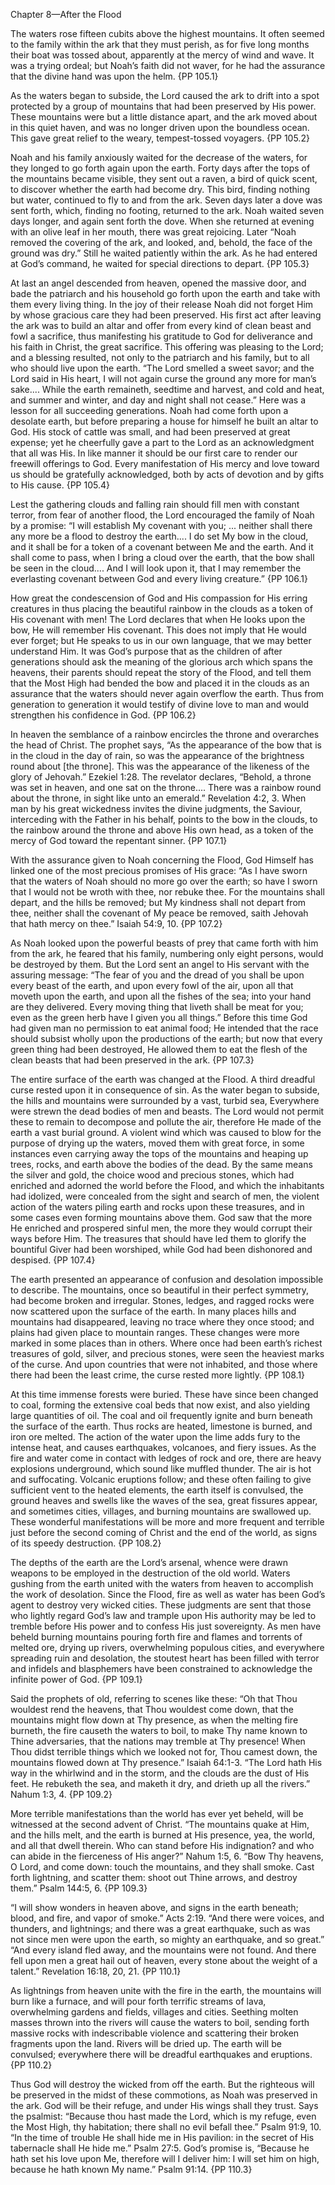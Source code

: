 Chapter 8—After the Flood

The waters rose fifteen cubits above the highest mountains. It often seemed to the family within the ark that they must perish, as for five long months their boat was tossed about, apparently at the mercy of wind and wave. It was a trying ordeal; but Noah’s faith did not waver, for he had the assurance that the divine hand was upon the helm. {PP 105.1}

As the waters began to subside, the Lord caused the ark to drift into a spot protected by a group of mountains that had been preserved by His power. These mountains were but a little distance apart, and the ark moved about in this quiet haven, and was no longer driven upon the boundless ocean. This gave great relief to the weary, tempest-tossed voyagers. {PP 105.2}

Noah and his family anxiously waited for the decrease of the waters, for they longed to go forth again upon the earth. Forty days after the tops of the mountains became visible, they sent out a raven, a bird of quick scent, to discover whether the earth had become dry. This bird, finding nothing but water, continued to fly to and from the ark. Seven days later a dove was sent forth, which, finding no footing, returned to the ark. Noah waited seven days longer, and again sent forth the dove. When she returned at evening with an olive leaf in her mouth, there was great rejoicing. Later “Noah removed the covering of the ark, and looked, and, behold, the face of the ground was dry.” Still he waited patiently within the ark. As he had entered at God’s command, he waited for special directions to depart. {PP 105.3}

At last an angel descended from heaven, opened the massive door, and bade the patriarch and his household go forth upon the earth and take with them every living thing. In the joy of their release Noah did not forget Him by whose gracious care they had been preserved. His first act after leaving the ark was to build an altar and offer from every kind of clean beast and fowl a sacrifice, thus manifesting his gratitude to God for deliverance and his faith in Christ, the great sacrifice. This offering was pleasing to the Lord; and a blessing resulted, not only to the patriarch and his family, but to all who should live upon the earth. “The Lord smelled a sweet savor; and the Lord said in His heart, I will not again curse the ground any more for man’s sake.... While the earth remaineth, seedtime and harvest, and cold and heat, and summer and winter, and day and night shall not cease.” Here was a lesson for all succeeding generations. Noah had come forth upon a desolate earth, but before preparing a house for himself he built an altar to God. His stock of cattle was small, and had been preserved at great expense; yet he cheerfully gave a part to the Lord as an acknowledgment that all was His. In like manner it should be our first care to render our freewill offerings to God. Every manifestation of His mercy and love toward us should be gratefully acknowledged, both by acts of devotion and by gifts to His cause. {PP 105.4}

Lest the gathering clouds and falling rain should fill men with constant terror, from fear of another flood, the Lord encouraged the family of Noah by a promise: “I will establish My covenant with you; ... neither shall there any more be a flood to destroy the earth.... I do set My bow in the cloud, and it shall be for a token of a covenant between Me and the earth. And it shall come to pass, when I bring a cloud over the earth, that the bow shall be seen in the cloud.... And I will look upon it, that I may remember the everlasting covenant between God and every living creature.” {PP 106.1}

How great the condescension of God and His compassion for His erring creatures in thus placing the beautiful rainbow in the clouds as a token of His covenant with men! The Lord declares that when He looks upon the bow, He will remember His covenant. This does not imply that He would ever forget; but He speaks to us in our own language, that we may better understand Him. It was God’s purpose that as the children of after generations should ask the meaning of the glorious arch which spans the heavens, their parents should repeat the story of the Flood, and tell them that the Most High had bended the bow and placed it in the clouds as an assurance that the waters should never again overflow the earth. Thus from generation to generation it would testify of divine love to man and would strengthen his confidence in God. {PP 106.2}

In heaven the semblance of a rainbow encircles the throne and overarches the head of Christ. The prophet says, “As the appearance of the bow that is in the cloud in the day of rain, so was the appearance of the brightness round about [the throne]. This was the appearance of the likeness of the glory of Jehovah.” Ezekiel 1:28. The revelator declares, “Behold, a throne was set in heaven, and one sat on the throne.... There was a rainbow round about the throne, in sight like unto an emerald.” Revelation 4:2, 3. When man by his great wickedness invites the divine judgments, the Saviour, interceding with the Father in his behalf, points to the bow in the clouds, to the rainbow around the throne and above His own head, as a token of the mercy of God toward the repentant sinner. {PP 107.1}

With the assurance given to Noah concerning the Flood, God Himself has linked one of the most precious promises of His grace: “As I have sworn that the waters of Noah should no more go over the earth; so have I sworn that I would not be wroth with thee, nor rebuke thee. For the mountains shall depart, and the hills be removed; but My kindness shall not depart from thee, neither shall the covenant of My peace be removed, saith Jehovah that hath mercy on thee.” Isaiah 54:9, 10. {PP 107.2}

As Noah looked upon the powerful beasts of prey that came forth with him from the ark, he feared that his family, numbering only eight persons, would be destroyed by them. But the Lord sent an angel to His servant with the assuring message: “The fear of you and the dread of you shall be upon every beast of the earth, and upon every fowl of the air, upon all that moveth upon the earth, and upon all the fishes of the sea; into your hand are they delivered. Every moving thing that liveth shall be meat for you; even as the green herb have I given you all things.” Before this time God had given man no permission to eat animal food; He intended that the race should subsist wholly upon the productions of the earth; but now that every green thing had been destroyed, He allowed them to eat the flesh of the clean beasts that had been preserved in the ark. {PP 107.3}

The entire surface of the earth was changed at the Flood. A third dreadful curse rested upon it in consequence of sin. As the water began to subside, the hills and mountains were surrounded by a vast, turbid sea, Everywhere were strewn the dead bodies of men and beasts. The Lord would not permit these to remain to decompose and pollute the air, therefore He made of the earth a vast burial ground. A violent wind which was caused to blow for the purpose of drying up the waters, moved them with great force, in some instances even carrying away the tops of the mountains and heaping up trees, rocks, and earth above the bodies of the dead. By the same means the silver and gold, the choice wood and precious stones, which had enriched and adorned the world before the Flood, and which the inhabitants had idolized, were concealed from the sight and search of men, the violent action of the waters piling earth and rocks upon these treasures, and in some cases even forming mountains above them. God saw that the more He enriched and prospered sinful men, the more they would corrupt their ways before Him. The treasures that should have led them to glorify the bountiful Giver had been worshiped, while God had been dishonored and despised. {PP 107.4}

The earth presented an appearance of confusion and desolation impossible to describe. The mountains, once so beautiful in their perfect symmetry, had become broken and irregular. Stones, ledges, and ragged rocks were now scattered upon the surface of the earth. In many places hills and mountains had disappeared, leaving no trace where they once stood; and plains had given place to mountain ranges. These changes were more marked in some places than in others. Where once had been earth’s richest treasures of gold, silver, and precious stones, were seen the heaviest marks of the curse. And upon countries that were not inhabited, and those where there had been the least crime, the curse rested more lightly. {PP 108.1}

At this time immense forests were buried. These have since been changed to coal, forming the extensive coal beds that now exist, and also yielding large quantities of oil. The coal and oil frequently ignite and burn beneath the surface of the earth. Thus rocks are heated, limestone is burned, and iron ore melted. The action of the water upon the lime adds fury to the intense heat, and causes earthquakes, volcanoes, and fiery issues. As the fire and water come in contact with ledges of rock and ore, there are heavy explosions underground, which sound like muffled thunder. The air is hot and suffocating. Volcanic eruptions follow; and these often failing to give sufficient vent to the heated elements, the earth itself is convulsed, the ground heaves and swells like the waves of the sea, great fissures appear, and sometimes cities, villages, and burning mountains are swallowed up. These wonderful manifestations will be more and more frequent and terrible just before the second coming of Christ and the end of the world, as signs of its speedy destruction. {PP 108.2}

The depths of the earth are the Lord’s arsenal, whence were drawn weapons to be employed in the destruction of the old world. Waters gushing from the earth united with the waters from heaven to accomplish the work of desolation. Since the Flood, fire as well as water has been God’s agent to destroy very wicked cities. These judgments are sent that those who lightly regard God’s law and trample upon His authority may be led to tremble before His power and to confess His just sovereignty. As men have beheld burning mountains pouring forth fire and flames and torrents of melted ore, drying up rivers, overwhelming populous cities, and everywhere spreading ruin and desolation, the stoutest heart has been filled with terror and infidels and blasphemers have been constrained to acknowledge the infinite power of God. {PP 109.1}

Said the prophets of old, referring to scenes like these: “Oh that Thou wouldest rend the heavens, that Thou wouldest come down, that the mountains might flow down at Thy presence, as when the melting fire burneth, the fire causeth the waters to boil, to make Thy name known to Thine adversaries, that the nations may tremble at Thy presence! When Thou didst terrible things which we looked not for, Thou camest down, the mountains flowed down at Thy presence.” Isaiah 64:1-3. “The Lord hath His way in the whirlwind and in the storm, and the clouds are the dust of His feet. He rebuketh the sea, and maketh it dry, and drieth up all the rivers.” Nahum 1:3, 4. {PP 109.2}

More terrible manifestations than the world has ever yet beheld, will be witnessed at the second advent of Christ. “The mountains quake at Him, and the hills melt, and the earth is burned at His presence, yea, the world, and all that dwell therein. Who can stand before His indignation? and who can abide in the fierceness of His anger?” Nahum 1:5, 6. “Bow Thy heavens, O Lord, and come down: touch the mountains, and they shall smoke. Cast forth lightning, and scatter them: shoot out Thine arrows, and destroy them.” Psalm 144:5, 6. {PP 109.3}

“I will show wonders in heaven above, and signs in the earth beneath; blood, and fire, and vapor of smoke.” Acts 2:19. “And there were voices, and thunders, and lightnings; and there was a great earthquake, such as was not since men were upon the earth, so mighty an earthquake, and so great.” “And every island fled away, and the mountains were not found. And there fell upon men a great hail out of heaven, every stone about the weight of a talent.” Revelation 16:18, 20, 21. {PP 110.1}

As lightnings from heaven unite with the fire in the earth, the mountains will burn like a furnace, and will pour forth terrific streams of lava, overwhelming gardens and fields, villages and cities. Seething molten masses thrown into the rivers will cause the waters to boil, sending forth massive rocks with indescribable violence and scattering their broken fragments upon the land. Rivers will be dried up. The earth will be convulsed; everywhere there will be dreadful earthquakes and eruptions. {PP 110.2}

Thus God will destroy the wicked from off the earth. But the righteous will be preserved in the midst of these commotions, as Noah was preserved in the ark. God will be their refuge, and under His wings shall they trust. Says the psalmist: “Because thou hast made the Lord, which is my refuge, even the Most High, thy habitation; there shall no evil befall thee.” Psalm 91:9, 10. “In the time of trouble He shall hide me in His pavilion: in the secret of His tabernacle shall He hide me.” Psalm 27:5. God’s promise is, “Because he hath set his love upon Me, therefore will I deliver him: I will set him on high, because he hath known My name.” Psalm 91:14. {PP 110.3}
